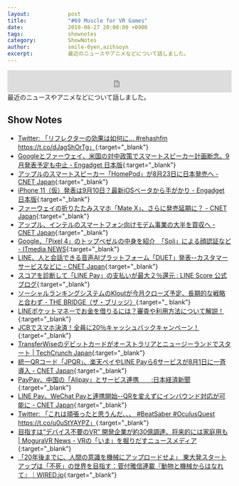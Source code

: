 ```yaml
---
layout:            post
title:             "#69 Muscle for VR Games"
date:              2019-08-27 20:00:00 +0900
tags:              shownotes
category:          ShowNotes
author:            smile-0yen,azihsoyn
excerpt:           最近のニュースやアニメなどについて話しました。
---
```

<iframe width="100%" height="50" scrolling="no" frameborder="no" src="https://w.soundcloud.com/player/?url=https%3A//api.soundcloud.com/tracks/671675942&color=%23ff5500&auto_play=false&hide_related=false&show_comments=false&show_user=true&show_reposts=false&show_teaser=false&visual=false&show_artwork=false&default_height=75"></iframe>
最近のニュースやアニメなどについて話しました。

## Show Notes
- [Twitter: 「リフレクターの効果は如何に\.\.\. \#rehashfm https://t\.co/dJagShOrTg」](https://twitter.com/smile_0yen/status/1162367227842060295){:target="_blank"}
- [Googleとファーウェイ、米国の対中政策でスマートスピーカー計画断念。9月発表予定も中止 \- Engadget 日本版](https://japanese.engadget.com/2019/07/29/google-9/){:target="_blank"}
- [アップルのスマートスピーカー「HomePod」が8月23日に日本発売へ \- CNET Japan](https://japan.cnet.com/article/35141350/){:target="_blank"}
- [iPhone 11（仮）発表は9月10日？最新iOSベータから手がかり \- Engadget 日本版](https://japanese.engadget.com/2019/08/16/iphone-11-9-10-ios/){:target="_blank"}
- [ファーウェイの折りたたみスマホ「Mate X」、さらに発売延期に？ \- CNET Japan](https://japan.cnet.com/article/35141340/){:target="_blank"}
- [アップル、インテルのスマートフォン向けモデム事業の大半を買収へ \- CNET Japan](https://japan.cnet.com/article/35140440/){:target="_blank"}
- [Google、「Pixel 4」のトップベゼルの中身を紹介　「Soli」による顔認証など \- ITmedia NEWS](https://www.itmedia.co.jp/news/articles/1907/30/news052.html){:target="_blank"}
- [LINE、人と会話できる音声AIプラットフォーム「DUET」発表\-\-カスタマーサービスなどに \- CNET Japan](https://japan.cnet.com/article/35139123/){:target="_blank"}
- [スコアを診断して「LINE Pay」の支払いが最大２％還元 : LINE Score 公式ブログ](http://linescore-blog.line.me/archives/17811094.html){:target="_blank"}
- [ソーシャルランキングシステムのKloutが今月クローズ予定、長期的な戦略と合わず \- THE BRIDGE（ザ・ブリッジ）](https://thebridge.jp/2018/05/social-influence-platform-klout-to-shut-down-on-may-25?utm_source=FeedBurner-Sd+Japan%28Japanese-New%29&utm_medium=feed&utm_campaign=Feed%3A+SdJapan+%28The+Bridge+%28Japanese%29%29){:target="_ blank"}
- [LINEポケットマネーでお金を借りるには？審査や利用方法について解説！](https://www.cci-nenkin.jp/line-pocket-money/){:target="_blank"}
- [JCBでスマホ決済！全員に20％キャッシュバックキャンペーン！](https://www.jcb.co.jp/campaign/cashb20_1908.html){:target="_blank"}
- [TransferWiseのデビットカードがオーストラリアとニュージーランドでスタート \| TechCrunch Japan](https://jp.techcrunch.com/2019/08/15/2019-08-14-transferwises-debit-card-launches-in-australia-and-new-zealand-with-singapore-to-follow/){:target="_blank"}
- [統一QRコード「JPQR」、楽天ペイやLINE Payら6サービスが8月1日に一斉導入 \- CNET Japan](https://japan.cnet.com/article/35140433/){:target="_blank"}
- [PayPay、中国の「Alipay」とサービス連携　　:日本経済新聞](https://www.nikkei.com/article/DGXLRSP489805_V00C18A9000000/){:target="_blank"}
- [LINE Pay、WeChat Payと連携開始\-\-QRを変えずにインバウンド対応が可能に \- CNET Japan](https://japan.cnet.com/article/35141124/){:target="_blank"}
- [Twitter: 「これは頑張ったと思うんだ、、、 \#BeatSaber \#OculusQuest https://t\.co/u0uStYAYPZ」](https://twitter.com/azihsoyn/status/1162019768464920576){:target="_blank"}
- [目指すは“デバイス不要のVR” 開発企業が約30億調達、将来的には家庭用も \| MoguraVR News \- VRの「いま」を掘りだすニュースメディア](https://www.moguravr.com/light-field-lab-funding/){:target="_blank"}
- [「20年後までに、人間の意識を機械にアップロードせよ」 東大発スタートアップは「不死」の世界を目指す：菅付雅信連載『動物と機械からはなれて』｜WIRED\.jp](https://wired.jp/series/away-from-animals-and-machines/chapter8-2/){:target="_blank"}

